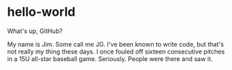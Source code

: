 # hello-world

What's up, GitHub?

My name is Jim. Some call me JG. I've been known to write code, but that's not really my thing these days. I once fouled off sixteen consecutive pitches in a 15U all-star baseball game. Seriously. People were there and saw it. 
